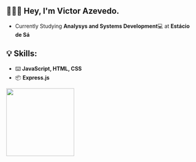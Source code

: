 ## 👨🏻‍💻 Hey, I'm Victor Azevedo.
<ul>
  <li>Currently Studying <b>Analysys and Systems Development</b>💻 at <b>Estácio de Sá</b></li>
</ul>

## 💡 Skills:
<ul>
  <li>⌨️ <b>JavaScript, HTML, CSS</b></li>
  <li>📦 <b>Express.js</b></li>
</ul>

<div style="display: inline_block">
  <a href="https://github.com/uVicc/">
  <img height="180em" src="https://github-readme-stats.vercel.app/api?username=uVicc&show_icons=true&theme=bear&count_private=true"/>
</div>
